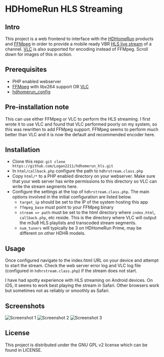 # HDHomeRun HLS Streaming
## Intro
This project is a web frontend to interface with the [HDHomeRun](http://www.silicondust.com/) products and [FFMpeg](https://www.ffmpeg.org/) in order to provide a mobile ready VBR [HLS live stream](http://en.wikipedia.org/wiki/HTTP_Live_Streaming) of a channel. [VLC](http://www.videolan.org/vlc/) is also supported for encoding instead of FFMpeg. Scroll down for images of this in action.

## Prerequisites
* PHP enabled webserver
* [FFMpeg](https://www.ffmpeg.org/) with libx264 support OR [VLC](http://www.videolan.org/vlc/)
* [hdhomerun_config](http://www.silicondust.com/support/downloads/)

## Pre-installation note
This can use either FFMpeg or VLC to perform the HLS streaming. I first wrote it to use VLC and found that VLC performed poorly on my system, so this was rewritten to add FFMpeg support. FFMpeg seems to perform much better than VLC and it is now the default and recommended encoder here.

## Installation
* Clone this repo: `git clone https://github.com/Logan2211/hdhomerun_hls.git`
* In `html/callback.php` configure the path to `hdhrstream.class.php`
* Copy `html/*` to a PHP enabled directory on your webserver. Make sure that your web server has write permissions to this directory so VLC can write the stream segments here.
* Configure the settings at the top of `hdhrstream.class.php`. The main options involved in the initial configuration are listed below.
	* `target_ip` should be set to the IP of the system hosting this app
	* `ffmpeg_base` must point to your FFMpeg binary
	* `stream => path` must be set to the html directory where `index.html`, `callback.php`, etc reside. This is the directory where VLC will output the m3u8 HLS playlists and transcoded stream segments.
	* `num_tuners` will typically be 3 on HDHomeRun Prime, may be different on other HDHR models.

## Usage
Once configured navigate to the index.html URL on your device and attempt to start the stream. Check the web server error log and VLC log file (configured in `hdhrstream.class.php`) if the stream does not start.

I have had spotty experience with HLS streaming on Android devices. On iOS, it seems to work best playing the stream in Safari. Other browsers work but sometimes not as reliably or smoothly as Safari.

## Screenshots
![Screenshot 1](http://i.imgur.com/Xz3gt5a.png) ![Screenshot 2](http://i.imgur.com/pTWCmHd.png) ![Screenshot 3](http://i.imgur.com/zWMGDS8.png)

## License

This project is distributed under the GNU GPL v2 license which can be found in LICENSE.